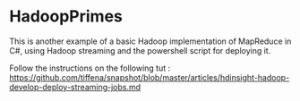 # HadoopPrimes

This is another example of a basic Hadoop implementation of MapReduce in C#, using Hadoop streaming and the powershell script for deploying it.


Follow the instructions on the following tut : https://github.com/tiffena/snapshot/blob/master/articles/hdinsight-hadoop-develop-deploy-streaming-jobs.md

